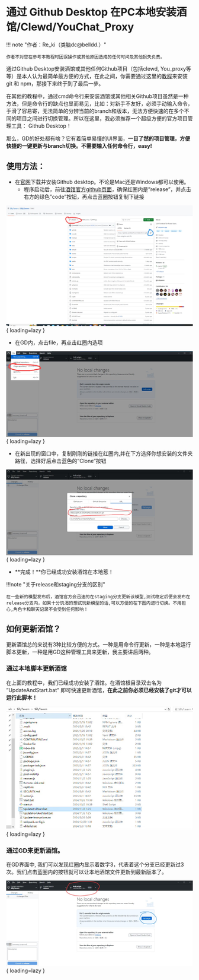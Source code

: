 # 通过 Github Desktop 在PC本地安装酒馆/Clewd/YouChat_Proxy

!!! note "作者：Re_ki（类脑dc@belldd.）"

	作者不对您在参考本教程时因误操作或其他原因造成的任何时间及其他损失负责。

通过Github Desktop安装酒馆或其他任何Github项目（包括clewd, You_proxy等等）是本人认为最简单最方便的方式，在此之间，你需要通过这里的[教程](silly.md)来安装 git 和 npm，那接下来终于到了最后一步。

在其他的教程中，通过cmd命令行来安装酒馆或其他相关Github项目虽然是一种方法，但是命令行的缺点也显而易见，比如：对新手不友好，必须手动输入命令，手滑了容易寄，无法简单的分辨当前的branch和版本，无法方便快速的在多个不同的项目之间进行切换管理。所以在这里，我必须推荐一个超级方便的官方项目管理工具： Github Desktop！

那么，GD的好处都有啥？它有着简单易懂的UI界面，**一目了然的项目管理，方便快捷的一键更新与branch切换。不需要输入任何命令行，easy!**

## 使用方法： 
- 在[官网](https://desktop.github.com/download/)下载并安装Github desktop。不论是Mac还是Windows都可以使用。
	- 程序启动后，前往[酒馆官方github页面](https://github.com/SillyTavern/SillyTavern)，确保红圈内是”release”，并点击右方的绿色”code”按钮，再点击蓝圈按钮复制下链接

![image](gitdesk/down.jpeg){ loading=lazy }

- 在GD内，点击file，再点击红圈内选项

![image](gitdesk/gdsk.jpeg){ loading=lazy }

- 在新出现的窗口中，复制刚刚的链接在红圈内,并在下方选择你想安装的文件夹路径，选择好后点击蓝色的”Clone”按钮

![image](gitdesk/clone.jpeg){ loading=lazy }

- **完成！**你已经成功安装酒馆在本地惹！

!!!note "关于release和staging分支的区别"

	在一些新的模型发布后，酒馆官方会迅速的在staging分支更新该模型,测试稳定后便会发布在release分支内，如果十分饥渴的想试玩新模型的话,可以方便的在下图内进行切换。不用担心,角色卡和聊天记录不会受到任何影响！

## 如何更新酒馆？

更新酒馆总的来说有3种比较方便的方式。一种是用命令行更新，一种是本地运行脚本更新，一种是用GD这种管理工具来更新，我主要讲后两种。

### 通过本地脚本更新酒馆

在上面的教程中，我们已经成功安装了酒馆。在酒馆根目录双击名为 ”UpdateAndStart.bat” 即可快速更新酒馆，**在此之前你必须已经安装了git才可以运行此脚本！**

![image](gitdesk/update.jpeg){ loading=lazy }

### 通过GD来更新酒馆。
在GD界面中, 我们可以发现红圈内显示着数字3，代表着这个分支已经更新过3次。我们点击蓝圈内的按钮就可以让本地酒馆文件更新到最新版本了。

![image](gitdesk/desk.jpeg){ loading=lazy }







